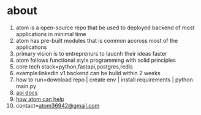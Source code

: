 # about
1. atom is a open-source repo that be used to deployed backend of most applications in minimal time
2. atom has pre-built modules that is common accross most of the applications
3. primary vision is to entreprenurs to laucnh their ideas faster
4. atom follows functional style programming with solid principles
5. core tech stack=python,fastapi,postgres,redis
6. example:linkedin v1 backend can be build within 2 weeks
7. how to run=download repo | create env | install requirements | python main.py
8. [api docs](https://atom-tbsk.onrender.com/docs)
9. [how atom can help](https://docs.google.com/spreadsheets/d/1UwSomfcP8CWhZbS3_ROaYkmCb9ODXQOpIH6Glfrhtp4/edit?gid=0#gid=0)
10. contact=atom36942@gmail.com




